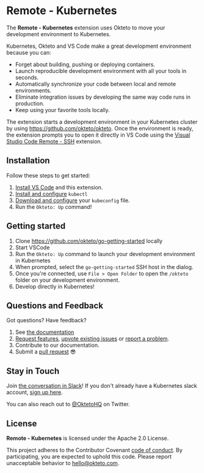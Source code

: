 # Remote - Kubernetes


The **Remote - Kubernetes** extension uses Okteto to move your development environment to Kubernetes. 

Kubernetes, Okteto and VS Code make a great development environment because you can:

- Forget about building, pushing or deploying containers.
- Launch reproducible development environment with all your tools in seconds.
- Automatically synchronize your code between local and remote environments.
- Eliminate integration issues by developing the same way code runs in production.
- Keep using your favorite tools locally.

The extension starts a development environment in your Kubernetes cluster by using https://github.com/okteto/okteto. Once the environment is ready, the extension prompts you to open it directly in VS Code using the [Visual Studio Code Remote - SSH](https://code.visualstudio.com/docs/remote/ssh) extension.

## Installation

Follow these steps to get started:

1. [Install VS Code](https://code.visualstudio.com/) and this extension.
1. [Install and configure](https://github.com/okteto/okteto/blob/master/docs/installation.md) `kubectl`
1. [Download and configure](https://kubernetes.io/docs/tasks/access-application-cluster/configure-access-multiple-clusters/) your `kubeconfig` file.
1. Run the `Okteto: Up` command!


## Getting started

1. Clone https://github.com/okteto/go-getting-started locally
1. Start VSCode
1. Run the `Okteto: Up` command to launch your development environment in Kubernetes
1. When prompted, select the `go-getting-started` SSH host in the dialog.
1. Once you're connected, use `File > Open Folder` to open the `/okteto` folder on your development environment.
1. Develop directly in Kubernetes!

## Questions and Feedback

Got questions? Have feedback? 

1. See [the documentation](https://github.com/okteto/remote-kubernetes/tree/master/docs)
1. [Request features](https://github.com/okteto/remote-kubernetes/labels/enhancement), [upvote existing issues](https://github.com/okteto/remote-kubernetes/issues) or [report a problem](https://github.com/okteto/remote-kubernetes/issues/new?template=bug_report.md&title=).
1. Contribute to our documentation.
1. Submit a [pull request](https://github.com/okteto/remote-kubernetes/pulls) 😎


## Stay in Touch

Join [the conversation in Slack](https://kubernetes.slack.com/messages/CM1QMQGS0/)! If you don't already have a Kubernetes slack account, [sign up here](http://slack.k8s.io/). 

You can also reach out to [@OktetoHQ](https://twitter.com/oktetohq) on Twitter.

## License

**Remote - Kubernetes** is licensed under the Apache 2.0 License.

This project adheres to the Contributor Covenant [code of conduct](code-of-conduct.md). By participating, you are expected to uphold this code. Please report unacceptable behavior to hello@okteto.com.

